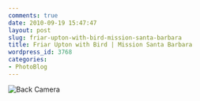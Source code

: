 ```yaml
---
comments: true
date: 2010-09-19 15:47:47
layout: post
slug: friar-upton-with-bird-mission-santa-barbara
title: Friar Upton with Bird | Mission Santa Barbara
wordpress_id: 3768
categories:
- PhotoBlog
---
```


![Back Camera](http://ryanfitzer.com/main/wp-content/uploads/2010/09/photo7-950x709.jpg)
